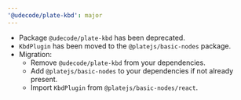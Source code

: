 ```yaml
---
'@udecode/plate-kbd': major
---
```


- Package `@udecode/plate-kbd` has been deprecated.
- `KbdPlugin` has been moved to the `@platejs/basic-nodes` package.
- Migration:
  - Remove `@udecode/plate-kbd` from your dependencies.
  - Add `@platejs/basic-nodes` to your dependencies if not already present.
  - Import `KbdPlugin` from `@platejs/basic-nodes/react`.
